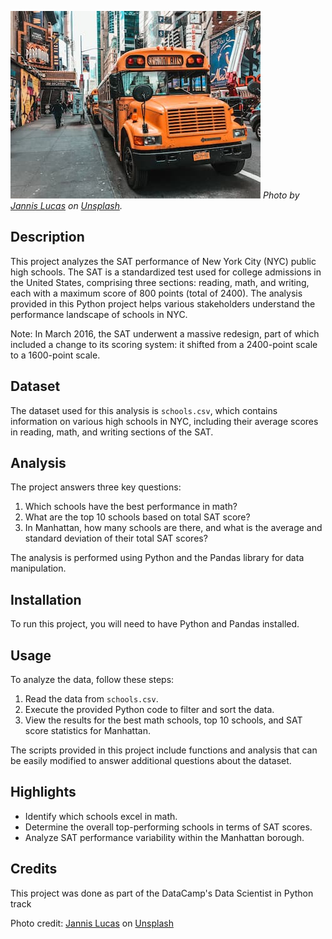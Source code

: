 ![New York City schoolbus](schoolbus.jpg)
*Photo by [Jannis Lucas](https://unsplash.com/@jannis_lucas) on [Unsplash](https://unsplash.com).*


## Description
This project analyzes the SAT performance of New York City (NYC) public high schools. The SAT is a standardized test used for college admissions in the United States, comprising three sections: reading, math, and writing, each with a maximum score of 800 points (total of 2400). The analysis provided in this Python project helps various stakeholders understand the performance landscape of schools in NYC.

Note: In March 2016, the SAT underwent a massive redesign, part of which included a change to its scoring system: it shifted from a 2400-point scale to a 1600-point scale.

## Dataset
The dataset used for this analysis is `schools.csv`, which contains information on various high schools in NYC, including their average scores in reading, math, and writing sections of the SAT.

## Analysis
The project answers three key questions:
1. Which schools have the best performance in math?
2. What are the top 10 schools based on total SAT score?
3. In Manhattan, how many schools are there, and what is the average and standard deviation of their total SAT scores?

The analysis is performed using Python and the Pandas library for data manipulation.

## Installation
To run this project, you will need to have Python and Pandas installed.


## Usage
To analyze the data, follow these steps:
1. Read the data from `schools.csv`.
2. Execute the provided Python code to filter and sort the data.
3. View the results for the best math schools, top 10 schools, and SAT score statistics for Manhattan.

The scripts provided in this project include functions and analysis that can be easily modified to answer additional questions about the dataset.

## Highlights
- Identify which schools excel in math.
- Determine the overall top-performing schools in terms of SAT scores.
- Analyze SAT performance variability within the Manhattan borough.

## Credits
This project was done as part of the DataCamp's Data Scientist in Python track

Photo credit: [Jannis Lucas](https://unsplash.com/@jannis_lucas) on [Unsplash](https://unsplash.com)


